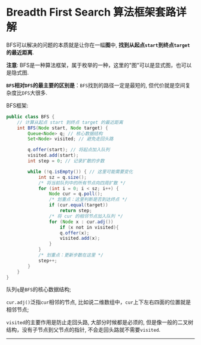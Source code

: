 # Breadth First Search 算法框架套路详解

BFS可以解决的问题的本质就是让你在一幅**图**中, **找到从起点`start`到终点`target`的最近距离**.

**注意**: BFS是一种算法框架，属于枚举的一种，这里的"图"可以是显式图，也可以是隐式图.

**`BFS`相对`DFS`的最主要的区别是**：`BFS`找到的路径一定是最短的, 但代价就是空间复杂度比`DFS`大很多.

BFS框架:

```java
public class BFS {
    // 计算从起点 start 到终点 target 的最近距离
    int BFS(Node start, Node target) {
        Queue<Node> q; // 核心数据结构
        Set<Node> visited; // 避免走回头路

        q.offer(start); // 将起点加入队列
        visited.add(start);
        int step = 0; // 记录扩散的步数

        while (!q.isEmpty()) { // 这里可能需要变化
            int sz = q.size();
            /* 将当前队列中的所有节点向四周扩散 */
            for (int i = 0; i < sz; i++) {
                Node cur = q.poll();
                /* 划重点：这里判断是否到达终点 */
                if (cur.equal(target))
                    return step;
                /* 将 cur 的相邻节点加入队列 */
                for (Node x : cur.adj())
                    if (x not in visited){
                    q.offer(x);
                    visited.add(x);
                }
            }
            /* 划重点：更新步数在这里 */
            step++;
        }
    }
}
```

队列`q`是`BFS`的核心数据结构;

`cur.adj()`泛指`cur`相邻的节点, 比如说二维数组中，`cur`上下左右四面的位置就是相邻节点;

`visited`的主要作用是防止走回头路, 大部分时候都是必须的, 但是像一般的二叉树结构，没有子节点到父节点的指针, 不会走回头路就不需要`visited`.

---
